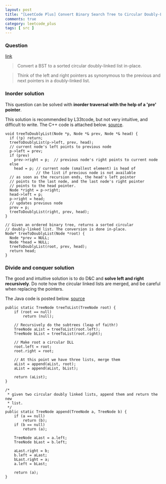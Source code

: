 ```yaml
---
layout: post
title: "[LeetCode Plus] Convert Binary Search Tree to Circular Doubly-Linked List"
comments: true
category: leetcode_plus
tags: [ src ]
---
```


### Question 

[link](http://leetcode.com/2010/11/convert-binary-search-tree-bst-to.html)

> Convert a BST to a sorted circular doubly-linked list in-place. 

> Think of the left and right pointers as synonymous to the previous and next pointers in a doubly-linked list.

### Inorder solution

This question can be solved with __inorder traversal with the help of a 'pre' pointer__. 

This solution is recommended by L33tcode, but not very intuitive, and difficult to write. The C++ code is attached below. [source](http://leetcode.com/2010/11/convert-binary-search-tree-bst-to.html). 

    void treeToDoublyList(Node *p, Node *& prev, Node *& head) {
      if (!p) return;
      treeToDoublyList(p->left, prev, head);
      // current node's left points to previous node
      p->left = prev;
      if (prev)
        prev->right = p;  // previous node's right points to current node
      else
        head = p; // current node (smallest element) is head of
                  // the list if previous node is not available
      // as soon as the recursion ends, the head's left pointer 
      // points to the last node, and the last node's right pointer
      // points to the head pointer.
      Node *right = p->right;
      head->left = p;
      p->right = head;
      // updates previous node
      prev = p;
      treeToDoublyList(right, prev, head);
    }

    // Given an ordered binary tree, returns a sorted circular
    // doubly-linked list. The conversion is done in-place.
    Node* treeToDoublyList(Node *root) {
      Node *prev = NULL;
      Node *head = NULL;
      treeToDoublyList(root, prev, head);
      return head;
    }

### Divide and conquer solution

The good and intuitive solution is to do D&C and __solve left and right recursively__. Do note how the circular linked lists are merged, and be careful when replacing the pointers. 

The Java code is posted below. [source](http://cslibrary.stanford.edu/109/TreeListRecursion.html)

	public static TreeNode treeToList(TreeNode root) {
		if (root == null)
			return (null);

		// Recursively do the subtrees (leap of faith!)
		TreeNode aList = treeToList(root.left);
		TreeNode bList = treeToList(root.right);

		// Make root a circular DLL
		root.left = root;
		root.right = root;

		// At this point we have three lists, merge them
		aList = append(aList, root);
		aList = append(aList, bList);

		return (aList);
	}

	/*
	 * given two circular doubly linked lists, append them and return the new
	 * list.
	 */
	public static TreeNode append(TreeNode a, TreeNode b) {
		if (a == null)
			return (b);
		if (b == null)
			return (a);

		TreeNode aLast = a.left;
		TreeNode bLast = b.left;

		aLast.right = b;
		b.left = aLast;
		bLast.right = a;
		a.left = bLast;

		return (a);
	}
